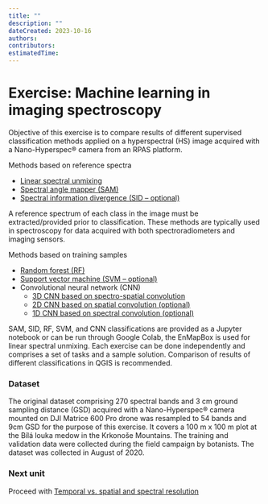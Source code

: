 ```yaml
---
title: ""
description: ""
dateCreated: 2023-10-16
authors:
contributors:
estimatedTime:
---
```


# Exercise: Machine learning in imaging spectroscopy

Objective of this exercise is to compare results of different supervised classification methods applied on a hyperspectral (HS) image acquired with a Nano-Hyperspec® camera from an RPAS platform.

Methods based on reference spectra

* [Linear spectral unmixing](04_time_series_specifics_exercise_subpixel.md)
* [Spectral angle mapper (SAM)](04_time_series_specifics_exercise_sam.ipynb)
* [Spectral information divergence (SID – optional)](04_time_series_specifics_exercise_sid.ipynb)

A reference spectrum of each class in the image must be extracted/provided prior to classification. These methods are typically used in spectroscopy for data acquired with both spectroradiometers and imaging sensors.

Methods based on training samples

* [Random forest (RF)](04_time_series_specifics_exercise_rf.ipynb)
* [Support vector machine (SVM – optional)](04_time_series_specifics_exercise_svm.ipynb)
* Convolutional neural network (CNN)
  - [3D CNN based on spectro-spatial convolution ](04_exercise_cnn_3d.ipynb)
  - [2D CNN based on spatial convolution (optional)](04_exercise_cnn_2d.ipynb)
  - [1D CNN based on spectral convolution (optional)](04_exercise_cnn_1d.ipynb)

SAM, SID, RF, SVM, and CNN classifications are provided as a Jupyter notebook or can be run through Google Colab, the EnMapBox is used for linear spectral unmixing. Each exercise can be done independently and comprises a set of tasks and a sample solution. Comparison of results of different classifications in QGIS is recommended.

### Dataset
The original dataset comprising 270 spectral bands and 3 cm ground sampling distance (GSD) acquired with a Nano-Hyperspec® camera mounted on DJI Matrice 600 Pro drone was resampled to 54 bands and 9cm GSD for the purpose of this exercise. It covers a 100 m x 100 m plot at the Bílá louka medow in the Krkonoše Mountains. The training and validation data were collected during the field campaign by botanists. The dataset was collected in August of 2020.

### Next unit
Proceed with [Temporal vs. spatial and spectral resolution](../05_specific_resolution_contribution/05_specific_resolution_contribution.md)
